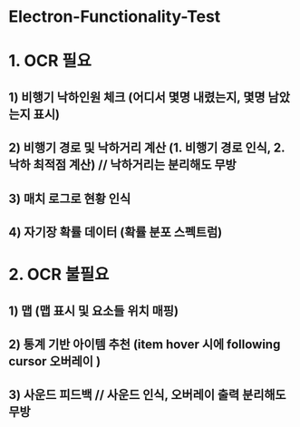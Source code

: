 # Electron-Functionality-Test

# 1. OCR 필요
## 1) 비행기 낙하인원 체크 (어디서 몇명 내렸는지, 몇명 남았는지 표시) 
## 2) 비행기 경로 및 낙하거리 계산 (1. 비행기 경로 인식, 2. 낙하 최적점 계산) // 낙하거리는 분리해도 무방
## 3) 매치 로그로 현황 인식
## 4) 자기장 확률 데이터 (확률 분포 스펙트럼)
# 2. OCR 불필요
## 1) 맵 (맵 표시 및 요소들 위치 매핑)
## 2) 통계 기반 아이템 추천 (item hover 시에 following cursor 오버레이 )
## 3) 사운드 피드백 // 사운드 인식, 오버레이 출력 분리해도 무방



